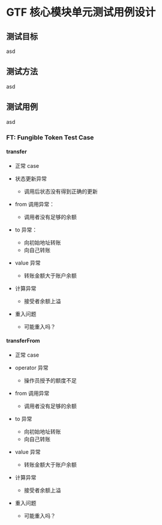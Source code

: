 # GTF 核心模块单元测试用例设计

## 测试目标

asd

## 测试方法

asd

## 测试用例

asd

### FT: Fungible Token Test Case

#### transfer

- 正常 case
- 状态更新异常
  - 调用后状态没有得到正确的更新

- from 调用异常：
  - 调用者没有足够的余额
- to 异常：
  - 向初始地址转账
  - 向自己转账
- value 异常
  - 转账金额大于账户余额
- 计算异常
  - 接受者余额上溢
- 重入问题
  - 可能重入吗？

#### transferFrom

- 正常 case
- operator 异常
  - 操作员授予的额度不足

- from 调用异常
  - 调用者没有足够的余额
- to 异常
  - 向初始地址转账
  - 向自己转账
- value 异常
  - 转账金额大于账户余额
- 计算异常
  - 接受者余额上溢
- 重入问题
  - 可能重入吗？